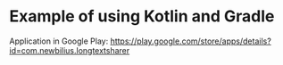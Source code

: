 # Example of using Kotlin and Gradle

Application in Google Play:
https://play.google.com/store/apps/details?id=com.newbilius.longtextsharer
